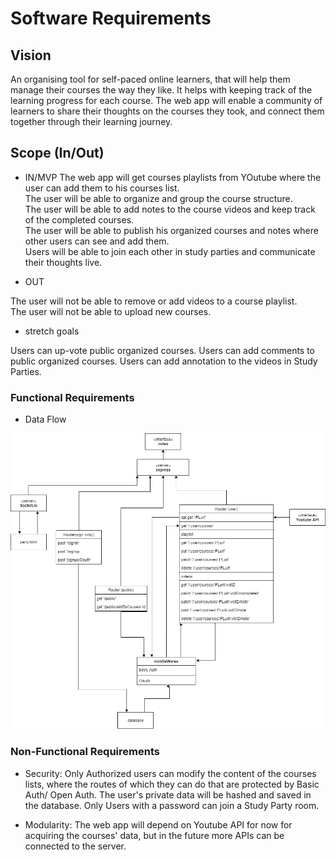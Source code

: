 # Software Requirements

## Vision

An organising tool for self-paced online learners, that will help them manage their courses the way they like.
It helps with keeping track of the learning progress for each course.
The web app will enable a community of learners to share their thoughts on the courses they took, and connect them together through their learning journey.

## Scope (In/Out)

* IN/MVP
The web app will get courses playlists from YOutube where the user can add them to his courses list.  
The user will be able to organize and group the course structure.  
The user will be able to add notes to the course videos and keep track of the completed courses.  
The user will be able to publish his organized courses and notes where other users can see and add them.  
Users will be able to join each other in study parties and communicate their thoughts live.  

* OUT

The user will not be able to remove or add videos to a course playlist.  
The user will not be able to upload new courses.  

* stretch goals

Users can up-vote public organized courses.
Users can add comments to public organized courses.
Users can add annotation to the videos in Study Parties.

### Functional Requirements

* Data Flow

![UML](./project.png)

### Non-Functional Requirements

* Security: Only Authorized users can modify the content of the courses lists, where the routes of which they can do that are protected by Basic Auth/ Open Auth.
The user's private data will be hashed and saved in the database.
Only Users with a password can join a Study Party room.

* Modularity: The web app will depend on Youtube API for now for acquiring the courses' data, but in the future more APIs can be connected to the server.
